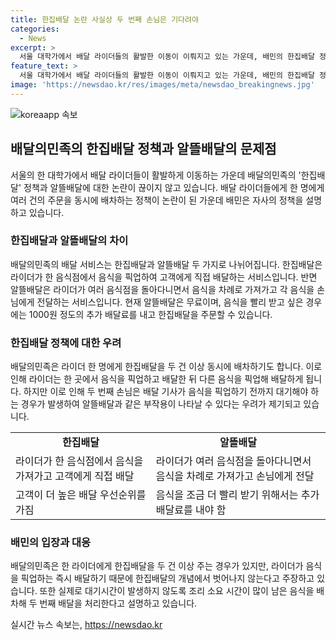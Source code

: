 ```yaml
---
title: 한집배달 논란 사실상 두 번째 손님은 기다려야
categories:
  - News
excerpt: >
  서울 대학가에서 배달 라이더들의 활발한 이동이 이뤄지고 있는 가운데, 배민의 한집배달 정책이 논란을 빚고 있다. 이는 라이더 한 명에게 두 건 이상의 주문을 배차하는 것인데, 이에 대해 업계 일각은 두집배달이 아니냐는 지적을 제기하고 있다. 라이더 부족 상황에서 발생한 이러한 정책은 고객들과 라이더들에게 불편함을 초래할 수 있다는 우려가 나오고 있다.
feature_text: >
  서울 대학가에서 배달 라이더들의 활발한 이동이 이뤄지고 있는 가운데, 배민의 한집배달 정책이 논란을 빚고 있다. 이는 라이더 한 명에게 두 건 이상의 주문을 배차하는 것인데, 이에 대해 업계 일각은 두집배달이 아니냐는 지적을 제기하고 있다. 라이더 부족 상황에서 발생한 이러한 정책은 고객들과 라이더들에게 불편함을 초래할 수 있다는 우려가 나오고 있다.
image: 'https://newsdao.kr/res/images/meta/newsdao_breakingnews.jpg'
---
```


<p><img src="https://newsdao.kr/res/images/meta/newsdao_breakingnews.jpg" alt="koreaapp 속보" /></p>

<h2 data-ke-size="size26">배달의민족의 한집배달 정책과 알뜰배달의 문제점</h2>

<p data-ke-size="size16">서울의 한 대학가에서 배달 라이더들이 활발하게 이동하는 가운데 배달의민족의 '한집배달' 정책과 알뜰배달에 대한 논란이 끊이지 않고 있습니다. 배달 라이더들에게 한 명에게 여러 건의 주문을 동시에 배차하는 정책이 논란이 된 가운데 배민은 자사의 정책을 설명하고 있습니다.</p>

<h3 data-ke-size="size24">한집배달과 알뜰배달의 차이</h3>

<p data-ke-size="size16">배달의민족의 배달 서비스는 한집배달과 알뜰배달 두 가지로 나뉘어집니다. 한집배달은 라이더가 한 음식점에서 음식을 픽업하여 고객에게 직접 배달하는 서비스입니다. 반면 알뜰배달은 라이더가 여러 음식점을 돌아다니면서 음식을 차례로 가져가고 각 음식을 손님에게 전달하는 서비스입니다. 현재 알뜰배달은 무료이며, 음식을 빨리 받고 싶은 경우에는 1000원 정도의 추가 배달료를 내고 한집배달을 주문할 수 있습니다.</p>

<h3 data-ke-size="size24">한집배달 정책에 대한 우려</h3>

<p data-ke-size="size16">배달의민족은 라이더 한 명에게 한집배달을 두 건 이상 동시에 배차하기도 합니다. 이로 인해 라이더는 한 곳에서 음식을 픽업하고 배달한 뒤 다른 음식을 픽업해 배달하게 됩니다. 하지만 이로 인해 두 번째 손님은 배달 기사가 음식을 픽업하기 전까지 대기해야 하는 경우가 발생하여 알뜰배달과 같은 부작용이 나타날 수 있다는 우려가 제기되고 있습니다.</p>

<table>
    <tr>
        <td style="text-align: center; height: 17px;"><b>한집배달</b></td>
        <td style="text-align: center; height: 17px;"><b>알뜰배달</b></td>
    </tr>
    <tr>
        <td>라이더가 한 음식점에서 음식을 가져가고 고객에게 직접 배달</td>
        <td>라이더가 여러 음식점을 돌아다니면서 음식을 차례로 가져가고 손님에게 전달</td>
    </tr>
    <tr>
        <td>고객이 더 높은 배달 우선순위를 가짐</td>
        <td>음식을 조금 더 빨리 받기 위해서는 추가 배달료를 내야 함</td>
    </tr>
</table>

<p data-ke-size="size16"></p>

<h3 data-ke-size="size24">배민의 입장과 대응</h3>

<p data-ke-size="size16">배달의민족은 한 라이더에게 한집배달을 두 건 이상 주는 경우가 있지만, 라이더가 음식을 픽업하는 즉시 배달하기 때문에 한집배달의 개념에서 벗어나지 않는다고 주장하고 있습니다. 또한 실제로 대기시간이 발생하지 않도록 조리 소요 시간이 많이 남은 음식을 배차해 두 번째 배달을 처리한다고 설명하고 있습니다.</p>
실시간 뉴스 속보는, <a href="https://newsdao.kr" rel="dofollow">https://newsdao.kr</a>


